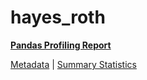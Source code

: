 # hayes_roth

[**Pandas Profiling Report**](https://epistasislab.github.io/penn-ml-benchmarks/profile/hayes_roth.html)

[Metadata](metadata.yaml) | [Summary Statistics](summary_stats.csv)

